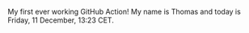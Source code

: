 My first ever working GitHub Action!
My name is Thomas and today is Friday, 11 December, 13:23 CET. 
